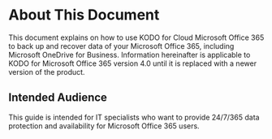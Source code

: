 # About This Document

This document explains on how to use KODO for Cloud  Microsoft Office 365 to back up and recover data of your Microsoft Office 365, including Microsoft OneDrive for Business. Information hereinafter is applicable to KODO for Microsoft Office 365 version 4.0 until it is replaced with a newer version of the product.

## Intended Audience

This guide is intended for IT specialists who want to provide 24/7/365 data protection and availability for Microsoft Office 365 users.





